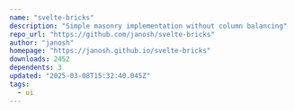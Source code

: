 ```yaml
---
name: "svelte-bricks"
description: "Simple masonry implementation without column balancing"
repo_url: "https://github.com/janosh/svelte-bricks"
author: "janosh"
homepage: "https://janosh.github.io/svelte-bricks"
downloads: 2452
dependents: 3
updated: "2025-03-08T15:32:40.045Z"
tags: 
  - ui
---
```

